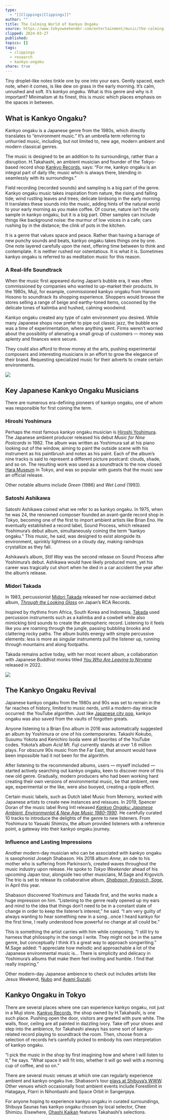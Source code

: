 ```yaml
---
type:
  - "[[Clippings|Clippings]]"
author: ""
title: The Calming World of Kankyo Ongaku
source: https://www.tokyoweekender.com/entertainment/music/the-calming-world-of-kankyo-ongaku-music/
clipped: 2024-03-27
published: 
topics: []
tags:
  - clippings
  - research
  - kankyo-ongaku
share: true
---
```


Tiny droplet-like notes tinkle one by one into your ears. Gently spaced, each note, when it comes, is like dew on grass in the early morning. It’s calm, unrushed and soft. It’s *kankyo ongaku*. What is this genre and why is it important? Minimalism at its finest, this is music which places emphasis on the spaces in between.

## What is Kankyo Ongaku?

Kankyo ongaku is a Japanese genre from the 1980s, which directly translates to “environment music.” It’s an umbrella term referring to unhurried music, including, but not limited to, new age, modern ambient and modern classical genres.

The music is designed to be an addition to its surroundings, rather than a disruption. H.Takahashi, an ambient musician and founder of the Tokyo-based record shop [Kankyo Records](https://kankyorecords.com/?mode=grp&gid=2692947&sort=n), says: “For me, kankyo ongaku is an integral part of daily life; music which is always there, blending in seamlessly with its surroundings.”

Field recording (recorded sounds) and sampling is a big part of the genre. Kankyo ongaku music takes inspiration from nature, the rising and falling tide; wind rustling leaves and trees; delicate birdsong in the early morning. It translates these sounds into the music, adding hints of the natural world to your early morning as you make coffee. Of course, nature isn’t the only sample in kankyo ongaku, but it is a big part. Other samples can include things like background noise: the murmur of low voices in a cafe; cars rushing by in the distance; the clink of pots in the kitchen.

It is a genre that values space and peace. Rather than having a barrage of new punchy sounds and beats, kankyo ongaku takes things one by one. One note layered carefully upon the next, offering time between to think and contemplate. It is neither rushed nor ostentatious. It is what it is. Sometimes kankyo ongaku is referred to as meditation music for this reason.

### A Real-life Soundtrack

When the music first appeared during Japan’s bubble era, it was often commissioned by companies who wanted to up-market their products. In the 1980s, Muji, for example, commissioned kankyo ongaku from Haruomi Hosono to soundtrack its shopping experience. Shoppers would browse the stores selling a range of beige and earthy-toned items, cocooned by the delicate tones of kalimba and hushed, calming woodwind.

Kankyo ongaku created any type of calm environment you desired. While many Japanese shops now prefer to pipe out classic jazz, the bubble era was a time of experimentation, where anything went. Firms weren’t worried about the possibility of alienating a small group of customers — money was aplenty and finances were secure.

They could also afford to throw money at the arts, pushing experimental composers and interesting musicians in an effort to grow the elegance of their brand. Requesting specialized music for their adverts to create certain environments.

![](https://www.tokyoweekender.com/wp-content/uploads/2023/06/Hiroshi-Yoshimura.jpg.webp)

## Key Japanese Kankyo Ongaku Musicians

There are numerous era-defining pioneers of kankyo ongaku, one of whom was responsible for first coining the term.

### Hiroshi Yoshimura

Perhaps the most famous kankyo ongaku musician is [Hiroshi Yoshimura](https://www.tokyoweekender.com/entertainment/music/hiroshi-yoshimura/). The Japanese ambient producer released his debut *Music for Nine Postcards* in 1982. The album was written as Yoshimura sat at his piano looking out of the window, aiming to paint the outside scene with his instrument as his paintbrush and notes as his paint. Each of the album’s nine tracks is said to represent a different picture postcard: clouds, shade, and so on. The resulting work was used as a soundtrack to the now closed [Hara Museum](https://www.haramuseum.or.jp/en/hara/) in Tokyo, and was so popular with guests that the music saw an official release.

Other notable albums include *Green* (1986) and *Wet Land* (1993).

### Satoshi Ashikawa

Satoshi Ashikawa coined what we refer to as kankyo ongaku. In 1975, when he was 24, the renowned composer founded an avant-garde record shop in Tokyo, becoming one of the first to import ambient artists like Brian Eno. He eventually established a record label, Sound Process, which released Yoshimura’s debut album, simultaneously coining the term “kankyo ongaku.” This music, he said, was designed to exist alongside its environment, sprinkly lightness on a cloudy day, making raindrops crystallize as they fall.

Ashikawa’s album, *Still Way* was the second release on Sound Process after Yoshimura’s debut. Ashikawa would have likely produced more, yet his career was tragically cut short when he died in a car accident the year after the album’s release.

### Midori Takada

In 1983, percussionist [Midori Takada](https://www.stampthewax.com/2018/03/06/stamp-mix-97-midori-takada/) released her now-acclaimed debut album, [*Through the Looking Glass*](https://www.tokyoweekender.com/entertainment/music/midori-takadas-through-the-looking-glass-on-its-40th-anniversary/) on Japan’s RCA Records.

Inspired by rhythms from Africa, South Korea and Indonesia, [Takada](https://www.tokyoweekender.com/entertainment/music/midori-takadas-through-the-looking-glass-on-its-40th-anniversary/) used percussion instruments such as a kalimba and a cowbell while also mimicking bird sounds to create the atmospheric record. Listening to it feels like you are roaming through the jungle, passing bubbling brooks and clattering rocky paths. The album builds energy with simple percussive elements: less is more as singular instruments pull the listener up, running through mountains and along footpaths.

Takada remains active today, with her most recent album, a collaboration with Japanese Buddhist monks titled [*You Who Are Leaving to Nirvana*](https://wereleasewhateverthefuckwewantrecords.bandcamp.com/album/you-who-are-leaving-to-nirvana) released in 2022.

![](https://www.tokyoweekender.com/wp-content/uploads/2024/03/kankyo-ongaku-chill-sun-2048x1316.jpg.webp)

## The Kankyo Ongaku Revival

Japanese kankyo ongaku from the 1980s and 90s was set to remain in the far reaches of history, limited to music nerds, until a modern-day miracle occurred: the YouTube algorithm. Just like [Japanese city pop](https://www.tokyoweekender.com/entertainment/music/a-complete-guide-to-city-pop/), kankyo ongaku was also saved from the vaults of forgotten greats.

Anyone listening to a Brian Eno album in 2016 was automatically suggested an album by Yoshimura or one of his contemporaries. Takashi Kokubo, Susumu Yokota and Kenichiro Isoda were all favorites of the YouTube codes. Yokota’s album *Acid Mt. Fuji* currently stands at over 1.6 million plays. For obscure 90s music from the Far East, that amount would have been impossible had it not been for the algorithm.

After listening to the recommended albums, users — myself included — started actively searching out kankyo ongaku, keen to discover more of this new old genre. Gradually, modern producers who had been working hard creating their own versions of environmental music, be that ambient, new age, experimental or the like, were also buoyed, creating a ripple effect.

Certain music labels, such as Dutch label Music from Memory, worked with Japanese artists to create new instances and reissues. In 2019, Spencer Doran of the music label Rvng Intl released [*Kankyo Ongaku: Japanese Ambient, Environmental & New Age Music 1980​-​1990*](https://kankyongaku.bandcamp.com/album/kanky-ongaku-japanese-ambient-environmental-new-age-music-1980-1990). He carefully curated 10 tracks to introduce the delights of the genre to new listeners. From Yoshimura to Yasuaki Shimizu, the album provided listeners with a reference point, a gateway into their kankyo ongaku journey.

### Influence and Lasting Impressions

Another modern-day musician who can be associated with kankyo ongaku is saxophonist Joseph Shabason. His 2018 album *Anne*, an ode to his mother who is suffering from Parkinson’s, created waves throughout the music industry upon release. He spoke to *Tokyo Weekender* ahead of his upcoming Japan tour, alongside two other musicians, M.Sage and Krgovich. The trio is set to release its collaborative album, [*Shabason, Krgovich, Sage*](https://shabasonandkrgovich.bandcamp.com/album/shabason-krgovich-sage), in April this year.

Shabason discovered Yoshimura and Takada first, and the works made a huge impression on him. “Listening to the genre really opened up my ears and mind to the idea that things don’t need to be in a constant state of change in order to keep the listener’s interest,” he said. “I am very guilty of always wanting to hear something new in a song…once I heard kankyo for the first time, I really understood how powerful no change at all could be.”

This is something the artist carries with him while composing. “I still try to harness that philosophy in the songs I write. They might not be in the same genre, but conceptually I think it’s a great way to approach songwriting.” M.Sage added: “I appreciate how melodic and approachable a lot of the Japanese environmental music is… There is simplicity and delicacy in Yoshimura’s albums that make them feel inviting and humble. I find that really inspiring.”

Other modern-day Japanese ambience to check out includes artists like Jesus Weekend, [Nubo](https://www.youtube.com/watch?v=Sd6UteXp-JM) and [Ayami Suzuki](https://ayamisuzuki.bandcamp.com/).

## Kankyo Ongaku in Tokyo

There are several places where one can experience kankyo ongaku, not just in a Muji store. [Kankyo Records](https://kankyorecords.com/), the shop owned by H.Takahashi, is one such place. Pushing open the door, visitors are greeted with pure white. The walls, floor, ceiling are all painted in dazzling ivory. Take off your shoes and step into the ambience, for Takahashi always has some sort of kankyo-related record playing to soundtrack the room. Then, choose from a selection of records he’s carefully picked to embody his own interpretation of kankyo ongaku.

“I pick the music in the shop by first imagining how and where I will listen to it,” he says. “What space it will fit into, whether it will go well with a morning cup of coffee, and so on.”

There are several music venues at which one can regularly experience ambient and kankyo ongaku live. Shabason’s tour [plays at Shibuya’s WWW](https://www-shibuya.jp/schedule/017531.php). Other venues which occasionally host ambient events include Forestlimit in Hatagaya, Ftarri in Nihonbashi and Space Orbit in Sangenjaya.

For anyone hoping to experience kankyo ongaku in curated surroundings, Shibuya Saunas has kankyo ongaku chosen by local selector, Chee Shimizu. Elsewhere, [Ohashi Kaikan](https://ohkk.jp/) features Takahashi’s selections.